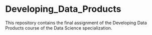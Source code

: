 # Developing_Data_Products
This repository contains the final assignment of the Developing Data Products course of the Data Science specialization. 
